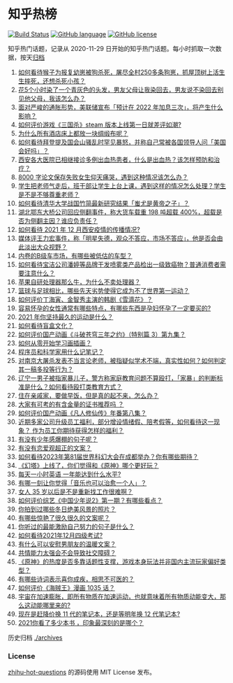 # 知乎热榜
[![Build Status](https://github.com/ToWeLong/zhihu-hot-questions/workflows/CI/badge.svg)](https://github.com/ToWeLong/zhihu-hot-questions/actions)
[![GitHub language](https://img.shields.io/badge/language-golang-orange.svg)](https://golang.org/)
[![GitHub license](https://img.shields.io/github/license/ToWeLong/zhihu-hot-questions)](https://github.com/ToWeLong/zhihu-hot-questions/blob/main/LICENSE)

知乎热门话题，记录从 2020-11-29 日开始的知乎热门话题。每小时抓取一次数据，按天[归档](./archives)

<!-- BEGIN -->

1. [如何看待猴子为报复幼崽被狗杀死，屠尽全村250多条狗崽，抓屋顶树上活生生摔死，还想杀死小孩？](https://www.zhihu.com/question/506917729)
1. [花5个小时染了一个青灰色的头发，男友父母让我染回去，男友说不染回去别见他父母，我该怎么办？](https://www.zhihu.com/question/505887195)
1. [面对严峻的通胀形势，美联储宣布「预计在 2022 年加息三次」，将产生什么影响？](https://www.zhihu.com/question/506371675)
1. [如何评价游戏《三国杀》steam 版本上线第一日就差评如潮?](https://www.zhihu.com/question/506868542)
1. [为什么所有酒店床上都放一块绸缎布呢？](https://www.zhihu.com/question/505871719)
1. [如何看待拜登提及国会山骚乱时罕见暴怒，并称自己常被各国领导人问「美国会好吗」？](https://www.zhihu.com/question/506966590)
1. [西安各大医院已相继接诊多例出血热患者，什么是出血热？该怎样预防和治疗？](https://www.zhihu.com/question/506992757)
1. [8000 字论文保存失败女生仰天痛哭，遇到这种情况该怎么办？](https://www.zhihu.com/question/507048743)
1. [学生把老师气走后，班干部让学生上台上课，遇到这样的情况怎么处理？学生是不是不够尊重老师？](https://www.zhihu.com/question/500228360)
1. [如何看待清华大学战国竹简最新研究结果「蚩尤是黄帝之子」？](https://www.zhihu.com/question/495891279)
1. [湖北鄂东大桥公司回应侧翻事件，称大货车载重 198 吨超载 400%，超载是否为侧翻主因？谁应负责任？](https://www.zhihu.com/question/507023464)
1. [如何看待 2021 年 12 月西安疫情的传播情况?](https://www.zhihu.com/question/506471274)
1. [媒体评王力宏事件，称「明星失德，观众不答应，市场不答应」，他是否会由此淡出大众视野？](https://www.zhihu.com/question/506960299)
1. [内卷的B级车市场，有哪些被低估的车型？](https://www.zhihu.com/question/504121167)
1. [如何看待宝洁公司潘婷等品牌干发喷雾类产品检出一级致癌物？普通消费者需要注意什么？](https://www.zhihu.com/question/507025200)
1. [苹果自研处理器那么牛，为什么不卖处理器？](https://www.zhihu.com/question/504993476)
1. [篮球与足球相比，哪些先天劣势使得它成为不了世界第一运动？](https://www.zhihu.com/question/22947643)
1. [如何评价丁海寅、金智秀主演的韩剧《雪滴花》？](https://www.zhihu.com/question/503029881)
1. [容易怀孕的女性通常有哪些特点，有哪些东西是孕妇怀孕了一定要买的?](https://www.zhihu.com/question/485060804)
1. [2021 年你坚持最久的运动是什么？](https://www.zhihu.com/question/503251659)
1. [如何看待盲盒文化？](https://www.zhihu.com/question/334189586)
1. [如何评价国产动画《斗破苍穹三年之约》（特别篇 3）第九集？](https://www.zhihu.com/question/503024796)
1. [如何从零开始学习画插画？](https://www.zhihu.com/question/20469970)
1. [程序员和科学家用什么记笔记？](https://www.zhihu.com/question/27353841)
1. [对南京大屠杀发表不当言论老师，被指疑似学术不端，真实性如何？如何判定其一稿多投等行为？](https://www.zhihu.com/question/506412644)
1. [辽宁一男子被指家暴儿子，警方称家庭教育问题不算殴打，「家暴」的判断标准是什么？如何看待殴打类教育方式？](https://www.zhihu.com/question/506804776)
1. [住在亲戚家，要做早饭，但是真的起不来，怎么办？](https://www.zhihu.com/question/489759289)
1. [大家有可考的有含金量的证书推荐吗 ？](https://www.zhihu.com/question/428848820)
1. [如何评价国产动画《凡人修仙传》年番第八集？](https://www.zhihu.com/question/506665487)
1. [近期多家公司升级员工福利，部分增设情绪假、陪考假等，如何看待这一现象？ 作为员工你期待获得怎样的福利？](https://www.zhihu.com/question/506756776)
1. [有没有少年感爆棚的句子呢？](https://www.zhihu.com/question/506300557)
1. [有没有恋爱观超正的文案？](https://www.zhihu.com/question/484651242)
1. [如何看待2023年第81届世界科幻大会在成都举办？你有哪些期待？](https://www.zhihu.com/question/507034704)
1. [《幻塔》上线了，你们觉得和《原神》哪个更好玩？](https://www.zhihu.com/question/506411372)
1. [每天一小时英语  一年能达到什么水平?](https://www.zhihu.com/question/500545055)
1. [有哪一刻让你觉得「音乐也可以治愈一个人」？](https://www.zhihu.com/question/506970230)
1. [女人 35 岁以后是不是重新找工作很难啊？](https://www.zhihu.com/question/501502670)
1. [如何评价综艺《中国少年说2》第一期？有哪些看点？](https://www.zhihu.com/question/506460315)
1. [你拍到过哪些冬日绝美风景的照片？](https://www.zhihu.com/question/499971793)
1. [有哪些惊艳了很久很久的文案呢？](https://www.zhihu.com/question/505376438)
1. [你听过的最能激励自己努力的句子是什么？](https://www.zhihu.com/question/488026351)
1. [如何看待2021年12月四级考试?](https://www.zhihu.com/question/505358348)
1. [有什么可以安慰男朋友的温暖文案？](https://www.zhihu.com/question/451064358)
1. [共情能力太强会不会导致社交障碍？](https://www.zhihu.com/question/23309820)
1. [《原神》的热度是否多靠话题性支撑，游戏本身玩法并非国内主流玩家偏好类型？](https://www.zhihu.com/question/506719511)
1. [有哪些诗词表示喜你成疾，相思不可医的？](https://www.zhihu.com/question/501859647)
1. [如何评价《海贼王》漫画 1035 话？](https://www.zhihu.com/question/506055968)
1. [宇宙在加速膨胀，即所有物质在加速运动，也就意味着所有物质动能变大，那么这动能哪里来的?](https://www.zhihu.com/question/502887421)
1. [现在是赶降价换 11 代的笔记本，还是等明年换 12 代笔记本?](https://www.zhihu.com/question/505831333)
1. [2021你看了多少本书 ，印象最深刻的是哪个？](https://www.zhihu.com/question/505427968)

<!-- END -->

历史归档 [./archives](./archives)


### License
[zhihu-hot-questions](https://github.com/towelong/zhihu-hot-questions) 的源码使用 MIT License 发布。